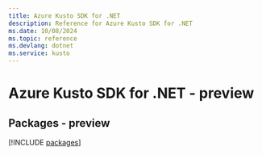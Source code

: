 ```yaml
---
title: Azure Kusto SDK for .NET
description: Reference for Azure Kusto SDK for .NET
ms.date: 10/08/2024
ms.topic: reference
ms.devlang: dotnet
ms.service: kusto
---
```

# Azure Kusto SDK for .NET - preview
## Packages - preview
[!INCLUDE [packages](kusto-index.md)]